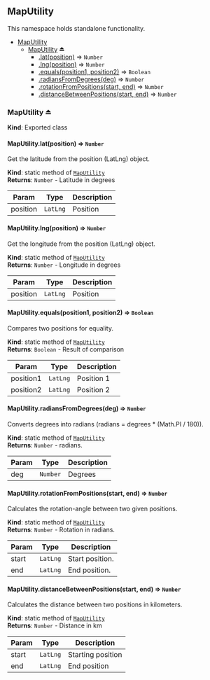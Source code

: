 <a name="module_MapUtility"></a>
## MapUtility
This namespace holds standalone functionality.


* [MapUtility](#module_MapUtility)
  * [MapUtility](#exp_module_MapUtility--MapUtility) ⏏
    * [.lat(position)](#module_MapUtility--MapUtility.lat) ⇒ <code>Number</code>
    * [.lng(position)](#module_MapUtility--MapUtility.lng) ⇒ <code>Number</code>
    * [.equals(position1, position2)](#module_MapUtility--MapUtility.equals) ⇒ <code>Boolean</code>
    * [.radiansFromDegrees(deg)](#module_MapUtility--MapUtility.radiansFromDegrees) ⇒ <code>Number</code>
    * [.rotationFromPositions(start, end)](#module_MapUtility--MapUtility.rotationFromPositions) ⇒ <code>Number</code>
    * [.distanceBetweenPositions(start, end)](#module_MapUtility--MapUtility.distanceBetweenPositions) ⇒ <code>Number</code>

<a name="exp_module_MapUtility--MapUtility"></a>
### MapUtility ⏏
**Kind**: Exported class  
<a name="module_MapUtility--MapUtility.lat"></a>
#### MapUtility.lat(position) ⇒ <code>Number</code>
Get the latitude from the position (LatLng) object.

**Kind**: static method of <code>[MapUtility](#exp_module_MapUtility--MapUtility)</code>  
**Returns**: <code>Number</code> - Latitude in degrees  

| Param | Type | Description |
| --- | --- | --- |
| position | <code>LatLng</code> | Position |

<a name="module_MapUtility--MapUtility.lng"></a>
#### MapUtility.lng(position) ⇒ <code>Number</code>
Get the longitude from the position (LatLng) object.

**Kind**: static method of <code>[MapUtility](#exp_module_MapUtility--MapUtility)</code>  
**Returns**: <code>Number</code> - Longitude in degrees  

| Param | Type | Description |
| --- | --- | --- |
| position | <code>LatLng</code> | Position |

<a name="module_MapUtility--MapUtility.equals"></a>
#### MapUtility.equals(position1, position2) ⇒ <code>Boolean</code>
Compares two positions for equality.

**Kind**: static method of <code>[MapUtility](#exp_module_MapUtility--MapUtility)</code>  
**Returns**: <code>Boolean</code> - Result of comparison  

| Param | Type | Description |
| --- | --- | --- |
| position1 | <code>LatLng</code> | Position 1 |
| position2 | <code>LatLng</code> | Position 2 |

<a name="module_MapUtility--MapUtility.radiansFromDegrees"></a>
#### MapUtility.radiansFromDegrees(deg) ⇒ <code>Number</code>
Converts degrees into radians (radians = degrees * (Math.PI / 180)).

**Kind**: static method of <code>[MapUtility](#exp_module_MapUtility--MapUtility)</code>  
**Returns**: <code>Number</code> - radians.  

| Param | Type | Description |
| --- | --- | --- |
| deg | <code>Number</code> | Degrees |

<a name="module_MapUtility--MapUtility.rotationFromPositions"></a>
#### MapUtility.rotationFromPositions(start, end) ⇒ <code>Number</code>
Calculates the rotation-angle between two given positions.

**Kind**: static method of <code>[MapUtility](#exp_module_MapUtility--MapUtility)</code>  
**Returns**: <code>Number</code> - Rotation in radians.  

| Param | Type | Description |
| --- | --- | --- |
| start | <code>LatLng</code> | Start position. |
| end | <code>LatLng</code> | End position. |

<a name="module_MapUtility--MapUtility.distanceBetweenPositions"></a>
#### MapUtility.distanceBetweenPositions(start, end) ⇒ <code>Number</code>
Calculates the distance between two positions in kilometers.

**Kind**: static method of <code>[MapUtility](#exp_module_MapUtility--MapUtility)</code>  
**Returns**: <code>Number</code> - Distance in km  

| Param | Type | Description |
| --- | --- | --- |
| start | <code>LatLng</code> | Starting position |
| end | <code>LatLng</code> | End position |

